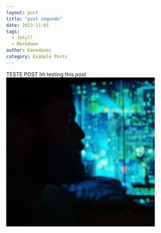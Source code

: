 ```yaml
---
layout: post
title: "post segundo"
date: 2023-11-01
tags:
  - Jekyll
  - Markdown
author: Kanedasec
category: Example Posts
---
```


TESTE POST
Iḿ testing this post ![My test image](/assets/profile.jpeg)
